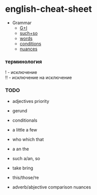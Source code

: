 # english-cheat-sheet


- Grammar
  - [G+I](g+i.md)
  - [such+so](such+so.md)
  - [words](words.md)
  - [conditions](conditions.md)
  - [nuances](nuances.md)
  
### терминология 
! - исключение  
!! - исключение на исключение 
 
### TODO
- adjectives priority 
- gerund 
- conditionals 

- a little a few 
- who which that 
- a an the 
- such a/an, so
- take bring
- this/those/те
- adverb/abjective comparison nuances
